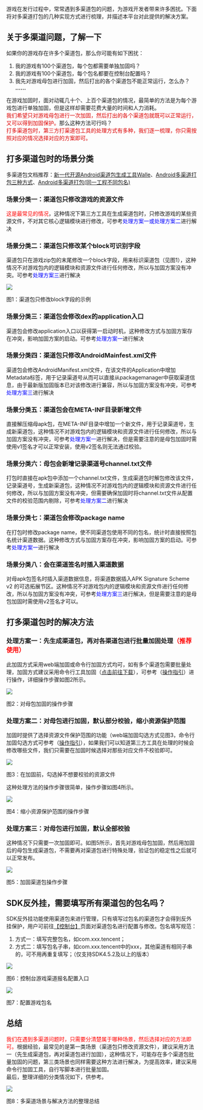 游戏在发行过程中，常常遇到多渠道包的问题，为游戏开发者带来许多困扰。下面将对多渠道打包的几种实现方式进行梳理，并描述本平台对此提供的解决方案。

## 关于多渠道问题，了解一下

如果你的游戏存在许多个渠道包，那么你可能有如下困扰：

1. 我的游戏有100个渠道包，每个包都需要单独加固吗？
2. 我的游戏有100个渠道包，每个包名都要在控制台配置吗？
3. 我先对游戏母包进行加固，然后打出的各个渠道包不能正常运行，怎么办？
   **……**

在游戏加固时，面对动辄几十个、上百个渠道包的情况，最简单的方法是为每个游戏包进行单独加固，但是这样却需要花费大量的时间和人力消耗。<br/>
<font color="#dd0000">我们希望只对游戏母包进行一次加固，然后打出的各个渠道包就既可以正常运行，又可以得到加固保护。</font>那么这种方法可行吗？<br/>
<font color="#dd0000">打多渠道包时，第三方打渠道包工具的处理方式有多种，我们逐一梳理，你只需按照对应的情况选择对应的方案即可。</font>

## 打多渠道包时的场景分类

多渠道包文档推荐：[新一代开源Android渠道包生成工具Walle](https://tech.meituan.com/2017/01/13/android-apk-v2-signature-scheme.html)、[Android多渠道打包三种方式](https://blog.csdn.net/mayn666/article/details/79878469)、[Android多渠道打包(同一工程不同包名)](https://www.jianshu.com/p/9bfc4b23b2c0)

### 场景分类一：渠道包只修改游戏的资源文件

<font color="red">这是最常见的情况</font>，这种情况下第三方工具在生成渠道包时，只修改游戏的某些资源文件，不对其它核心逻辑模块进行修改，可参考<font color="blue">处理方案一或处理方案二</font>进行解决

### 场景分类二：渠道包只修改某个block可识别字段

渠道包只在游戏zip包的末尾修改一个block字段，用来标识渠道包（见图1），这种情况不对游戏包内的逻辑模块和资源文件进行任何修改，所以与加固方案没有冲突。可参考<font color="blue">处理方案三</font>进行解决

![ ](/docs/ACE-doc/20_Android-shellservice/60/mutil_instruct_04.png)

<span class="legend">图1：渠道包只修改block字段的示例</span>

### 场景分类三：渠道包会修改dex的application入口

渠道包会修改application入口以获得第一启动时机，这种修改方式与加固方案存在冲突，影响加固方案的启动。可参考<font color="blue">处理方案一</font>进行解决

### 场景分类四：渠道包只修改AndroidMainfest.xml文件

渠道包会修改AndroidManifest.xml文件，在该文件的Application中增加Metadata标签，用于记录渠道号从而可以直接从packagemanager中获取渠道信息，由于最新版加固版本已对该修改进行兼容，所以与加固方案没有冲突，可参考<font color="blue">处理方案三</font>进行解决

### 场景分类五：渠道包会在META-INF目录新增文件

直接解压缩母apk包，在META-INF目录中增加一个新文件，用于记录渠道号，生成新渠道包，这种情况不对游戏包内的逻辑模块和资源文件进行任何修改，所以与加固方案没有冲突，可参考<font color="blue">处理方案一</font>进行解决，但是需要注意的是母包加固时需使用v1签名才可以正常安装，使用v2签名则无法通过校验。

### 场景分类六：母包会新增记录渠道号channel.txt文件

打包时直接在apk包中添加一个channel.txt文件，生成渠道包时解包修改该文件，记录渠道号，生成新渠道包，这种情况不对游戏包内的逻辑模块和资源文件进行任何修改，所以与加固方案没有冲突，但需要确保加固时将channel.txt文件从配置文件的校验范围内剔除，可参考<font color="blue">处理方案二</font>进行解决

### 场景分类七：渠道包会修改package name

在打包时修改package name，使不同渠道包使用不同的包名，统计时直接按照包名统计渠道数据。这种修改方式与加固方案存在冲突，影响加固方案的启动。可参考<font color="blue">处理方案一</font>进行解决

### 场景分类八：会在渠道签名时插入渠道数据

对母apk包签名时插入渠道数据信息，将渠道数据插入APK Signature Scheme v2 的可选拓展节区。这种情况不对游戏包内的逻辑模块和资源文件进行任何修改，所以与加固方案没有冲突，可参考<font color="blue">处理方案三</font>进行解决，但是需要注意的是母包加固时需使用v2签名才可以。

## 打多渠道包时的解决方法

### 处理方案一：先生成渠道包，再对各渠道包进行批量加固处理<font color="red">（推荐使用）</font>

此加固方式采用web端加固或命令行加固方式均可，如有多个渠道包需要批量处理，加固方式建议采用命令行工具加固（<a href="#/tool-center">点击前往下载</a>），可参考（<a href="#/doc-center/0dfeaa7fe86a5a80953c1228dcb7cc5545ca4004">操作指引</a>）进行操作，详细操作步骤如图2所示。

![ ](/docs/ACE-doc/20_Android-shellservice/60/mutil-instruct-02.png)

<span class="legend">图2：对母包加固的操作步骤</span>

### 处理方案二：对母包进行加固，默认部分校验，缩小资源保护范围

加固时提供了选择资源文件保护范围的功能（web端加固勾选方式见图3，命令行加固勾选方式可参考（<a href="#/doc-center/0dfeaa7fe86a5a80953c1228dcb7cc5545ca4004">操作指引</a>），如果我们可以知道第三方工具在处理的时候会修改哪些文件，我们只需要在加固时候选择对那些对应文件不校验即可。

![ ](/docs/ACE-doc/20_Android-shellservice/60/mutil-instruct-03.png)

<span class="legend">图3：在加固前，勾选掉不想要校验的资源文件</span>

这种处理方法的操作步骤很简单，操作步骤如图4所示。

![ ](/docs/ACE-doc/20_Android-shellservice/60/mutil-instruct-04.png)

<span class="legend">图4：缩小资源保护范围的操作步骤</span>

### 处理方案三：对母包进行加固，默认全部校验

这种情况下只需要一次加固即可。如图5所示，首先对游戏母包加固，然后用加固后的母包生成渠道包，不需要再对渠道包进行特殊处理，验证包的稳定性之后就可以正常发布。

![ ](/docs/ACE-doc/20_Android-shellservice/60/mutil-instruct-05.png)

<span class="legend">图5：加固渠道包操作步骤</span>

## SDK反外挂，需要填写所有渠道包的包名吗？

SDK反外挂功能使用渠道包来进行管理，只有填写过包名的渠道包才会得到反外挂保护，用户可前往<a href="#/console/service/overview">【控制台】</a>页面对渠道包名进行配置与修改。包名填写规范：

1. 方式一：填写完整包名，如com.xxx.tencent；
2. 方式二：填写包名子串，如com.xxx.tencent中的xxx，其他渠道有相同子串的，可不用再重复填写；（仅支持SDK4.5.2及以上的版本）

![ ](/docs/ACE-doc/20_Android-shellservice/60/6.png )

<span class="legend">图6：控制台游戏渠道报名配置入口</span>

![ ](/docs/ACE-doc/20_Android-shellservice/60/7.png )

<span class="legend">图7：配置游戏包名</span>

## 总结

<font color="red">我们在遇到多渠道问题时，只需要分清楚属于哪种场景，然后选择对应的方法即可。</font>根据经验，最常见的是第一类场景（渠道包只修改资源文件），建议采用方法一（先生成渠道包，再对渠道包进行加固），这种情况下，可能存在多个渠道包批量加固的问题，第三类场景也同样需要这种方法进行解决，为提高效率，建议采用命令行加固工具，自行写脚本进行批量加固。</br>
最后，整理详细的分类情况如下，供参考。

![ ](/docs/ACE-doc/20_Android-shellservice/60/mutil-instruct-08.png)

<span class="legend">图8：多渠道场景与解决方法的整理总结</span>

